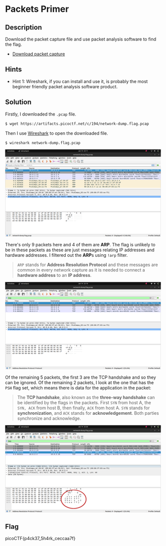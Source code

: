 # Packets Primer

## Description

Download the packet capture file and use packet analysis software to find the flag.

- [Download packet capture](https://artifacts.picoctf.net/c/194/network-dump.flag.pcap)

## Hints

- Hint 1: Wireshark, if you can install and use it, is probably the most beginner friendly packet analysis software product.

## Solution

Firstly, I downloaded the `.pcap` file.

```bash
$ wget https://artifacts.picoctf.net/c/194/network-dump.flag.pcap
```

Then I use [Wireshark](https://www.wireshark.org/) to open the downloaded file.

```bash
$ wireshark network-dump.flag.pcap
```

![](./ss1.png)

There's only 9 packets here and 4 of them are **ARP**. The flag is unlikely to be in these packets as these are just messages relating IP addresses and hardware addresses. I filtered out the **ARP**s using `!arp` filter.

> `ARP` stands for **Address Resolution Protocol** and these messages are common in every network capture as it is needed to connect a **hardware address** to an **IP address**.

![](./ss2.png)

Of the remaining 5 packets, the first 3 are the TCP handshake and so they can be ignored. Of the remaining 2 packets, I look at the one that has the `PSH` flag set, which means there is data for the application in the packet:

> The **TCP handshake**, also known as the **three-way handshake** can be identified by the flags in the packets. First `SYN` from host A, the `SYN, ACK` from host B, then finally, `ACK` from host A. `SYN` stands for **synchronization**, and `ACK` stands for **acknowledgement**. Both parties synchronize and acknowledge.

![](./ss3.png)

## Flag

picoCTF{p4ck37_5h4rk_ceccaa7f}
